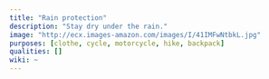 ```yaml
---
title: "Rain protection"
description: "Stay dry under the rain."
image: "http://ecx.images-amazon.com/images/I/41IMFwNtbkL.jpg"
purposes: [clothe, cycle, motorcycle, hike, backpack]
qualities: []
wiki: ~
---
```

